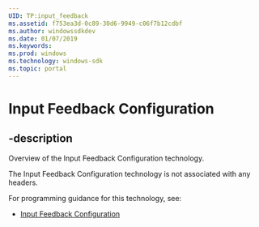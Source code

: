 ```yaml
---
UID: TP:input_feedback
ms.assetid: f753ea3d-0c89-30d6-9949-c06f7b12cdbf
ms.author: windowssdkdev
ms.date: 01/07/2019
ms.keywords: 
ms.prod: windows
ms.technology: windows-sdk
ms.topic: portal
---
```


# Input Feedback Configuration

## -description

Overview of the Input Feedback Configuration technology.

The Input Feedback Configuration technology is not associated with any headers.

For programming guidance for this technology, see:
* [Input Feedback Configuration](/windows/desktop/input_feedback)


